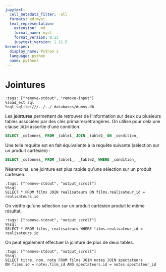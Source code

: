 ```yaml
---
jupytext:
  cell_metadata_filter: -all
  formats: md:myst
  text_representation:
    extension: .md
    format_name: myst
    format_version: 0.13
    jupytext_version: 1.11.5
kernelspec:
  display_name: Python 3
  language: python
  name: python3
---
```


# Jointures

```{code-cell}
:tags: ["remove-stdout", "remove-input"]
%load_ext sql
%sql sqlite:///../../_databases/dummy.db
```

Les **jointures** permettent de retrouver de l'information sur deux ou plusieurs tables associées par des clés primaires/étrangères. On utilise pour cela une clause `JOIN` assortie d'une condition.

```sql
SELECT _colonnes_ FROM _table1_ JOIN _table2_ ON _condition_
```

Une telle requête est en fait équivalente à la requête suivante (sélection sur un produit cartésien) :

```sql
SELECT _colonnes_ FROM _table1_, _table2_ WHERE _condition_
```

Néanmoins, une jointure est plus rapide qu'une sélection sur un produit cartésien.

```{code-cell}
:tags: ["remove-stdout", "output_scroll"]
%%sql
SELECT * FROM films JOIN realisateurs ON films.realisateur_id = realisateurs.id
```

On vérifie qu'une sélection sur un produit cartésien produit le même résultat.

```{code-cell}
:tags: ["remove-stdout", "output_scroll"]
%%sql
SELECT * FROM films, realisateurs WHERE films.realisateur_id = realisateurs.id
```

On peut également effectuer la jointure de plus de deux tables.

```{code-cell}
:tags: ["remove-stdout", "output_scroll"]
%%sql
SELECT titre, nom, note FROM films JOIN notes JOIN spectateurs
ON films.id = notes.film_id AND spectateurs.id = notes.spectateur_id
```
